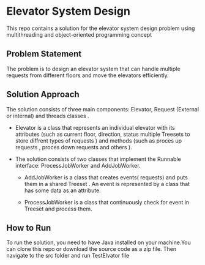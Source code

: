 # Elevator System Design
 
This repo contains a solution for the elevator system design problem using multithreading and object-oriented programming concept

## Problem Statement

The problem is to design an elevator system that can handle multiple requests from different floors and move the elevators efficiently.

## Solution Approach

The solution consists of three main components: Elevator, Request (External or internal) and threads classes .

- Elevator is a class that represents an individual elevator with its attributes (such as current floor, direction, status multiple Treesets to store diffrent types of requests ) and methods (such as proces up requests , proces down requests and others ).
 
- The solution consists of two classes that implement the Runnable interface: ProcessJobWorker and AddJobWorker.
 
    - AddJobWorker is a class that creates events( requests) and puts them in a shared Treeset . An event is represented by a class that has some data as an attribute.

    - ProcessJobWorker is a class that continuously check for event in Treeset and process them.

## How to Run

To run the solution, you need to have Java installed on your machine.You can clone this repo or download the source code as a zip file. Then navigate to the src folder and run TestElvator file 
